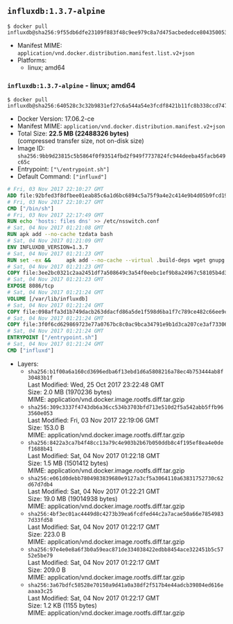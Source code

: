 ## `influxdb:1.3.7-alpine`

```console
$ docker pull influxdb@sha256:9f55db6dfe23109f883f48c9ee979c8a7d475acbededce80435005398a7260cc
```

-	Manifest MIME: `application/vnd.docker.distribution.manifest.list.v2+json`
-	Platforms:
	-	linux; amd64

### `influxdb:1.3.7-alpine` - linux; amd64

```console
$ docker pull influxdb@sha256:640528c3c32b9831ef27c6a544a54e3fcdf8421b11fc8b338ccd747787477ea6
```

-	Docker Version: 17.06.2-ce
-	Manifest MIME: `application/vnd.docker.distribution.manifest.v2+json`
-	Total Size: **22.5 MB (22488326 bytes)**  
	(compressed transfer size, not on-disk size)
-	Image ID: `sha256:9bb9d23815c5b5864f0f93514fbd2f949f7737824fc944deeba45facb649c65c`
-	Entrypoint: `["\/entrypoint.sh"]`
-	Default Command: `["influxd"]`

```dockerfile
# Fri, 03 Nov 2017 22:10:27 GMT
ADD file:92bfed3f8dfbee01eab85c6a1d6bc6894c5a75f9a4e2c414e9b4d05b9fcd19d0 in / 
# Fri, 03 Nov 2017 22:10:27 GMT
CMD ["/bin/sh"]
# Fri, 03 Nov 2017 22:17:49 GMT
RUN echo 'hosts: files dns' >> /etc/nsswitch.conf
# Sat, 04 Nov 2017 01:21:08 GMT
RUN apk add --no-cache tzdata bash
# Sat, 04 Nov 2017 01:21:09 GMT
ENV INFLUXDB_VERSION=1.3.7
# Sat, 04 Nov 2017 01:21:23 GMT
RUN set -ex &&     apk add --no-cache --virtual .build-deps wget gnupg tar ca-certificates &&     update-ca-certificates &&     for key in         05CE15085FC09D18E99EFB22684A14CF2582E0C5 ;     do         gpg --keyserver ha.pool.sks-keyservers.net --recv-keys "$key" ||         gpg --keyserver pgp.mit.edu --recv-keys "$key" ||         gpg --keyserver keyserver.pgp.com --recv-keys "$key" ;     done &&     wget -q https://dl.influxdata.com/influxdb/releases/influxdb-${INFLUXDB_VERSION}-static_linux_amd64.tar.gz.asc &&     wget -q https://dl.influxdata.com/influxdb/releases/influxdb-${INFLUXDB_VERSION}-static_linux_amd64.tar.gz &&     gpg --batch --verify influxdb-${INFLUXDB_VERSION}-static_linux_amd64.tar.gz.asc influxdb-${INFLUXDB_VERSION}-static_linux_amd64.tar.gz &&     mkdir -p /usr/src &&     tar -C /usr/src -xzf influxdb-${INFLUXDB_VERSION}-static_linux_amd64.tar.gz &&     rm -f /usr/src/influxdb-*/influxdb.conf &&     chmod +x /usr/src/influxdb-*/* &&     cp -a /usr/src/influxdb-*/* /usr/bin/ &&     rm -rf *.tar.gz* /usr/src /root/.gnupg &&     apk del .build-deps
# Sat, 04 Nov 2017 01:21:23 GMT
COPY file:3ee2bc0321c2aa2451df7a508649c3a54f0eebc1ef9b8a24967c58105b4d3160 in /etc/influxdb/influxdb.conf 
# Sat, 04 Nov 2017 01:21:23 GMT
EXPOSE 8086/tcp
# Sat, 04 Nov 2017 01:21:24 GMT
VOLUME [/var/lib/influxdb]
# Sat, 04 Nov 2017 01:21:24 GMT
COPY file:098affa3d1b749dacb263ddacfd86a5de1f598d6ba1f7c789ce482c66ee9c80b in /entrypoint.sh 
# Sat, 04 Nov 2017 01:21:24 GMT
COPY file:3f0f6cd629869723e77a0767bc8c0ac9bca34791e9b1d3ca207ce3af73306205 in /init-influxdb.sh 
# Sat, 04 Nov 2017 01:21:24 GMT
ENTRYPOINT ["/entrypoint.sh"]
# Sat, 04 Nov 2017 01:21:24 GMT
CMD ["influxd"]
```

-	Layers:
	-	`sha256:b1f00a6a160cd3696edba6f13ebd1d6a5808216a78ec4b753444ab8f30483b1f`  
		Last Modified: Wed, 25 Oct 2017 23:22:48 GMT  
		Size: 2.0 MB (1970236 bytes)  
		MIME: application/vnd.docker.image.rootfs.diff.tar.gzip
	-	`sha256:309c3337f4743db6a36cc534b3703bfd713e510d2f5a542abb5ffb963560e053`  
		Last Modified: Fri, 03 Nov 2017 22:19:06 GMT  
		Size: 153.0 B  
		MIME: application/vnd.docker.image.rootfs.diff.tar.gzip
	-	`sha256:8422a3ca7b4f48cc13a79c4e903b2b67b050ddb8c4f195ef8ea4e0def1688b41`  
		Last Modified: Sat, 04 Nov 2017 01:22:18 GMT  
		Size: 1.5 MB (1501412 bytes)  
		MIME: application/vnd.docker.image.rootfs.diff.tar.gzip
	-	`sha256:e061d0debb7804983839680e9127a3cf5a3064110a63831752730c62d67d7db4`  
		Last Modified: Sat, 04 Nov 2017 01:22:21 GMT  
		Size: 19.0 MB (19014938 bytes)  
		MIME: application/vnd.docker.image.rootfs.diff.tar.gzip
	-	`sha256:4bf3ec01ac4449d8c4273b39ea6fcdfed44c2a7acae50a66e78549837d33fd58`  
		Last Modified: Sat, 04 Nov 2017 01:22:17 GMT  
		Size: 223.0 B  
		MIME: application/vnd.docker.image.rootfs.diff.tar.gzip
	-	`sha256:97e4e0e8a6f3b0a59eac871de334038422edbb8454ace322451b5c5752e5be79`  
		Last Modified: Sat, 04 Nov 2017 01:22:17 GMT  
		Size: 209.0 B  
		MIME: application/vnd.docker.image.rootfs.diff.tar.gzip
	-	`sha256:3a67bdfc58528e70150a9d41a0a38df2f517b4e44adcb39804ed616eaaaa3c25`  
		Last Modified: Sat, 04 Nov 2017 01:22:17 GMT  
		Size: 1.2 KB (1155 bytes)  
		MIME: application/vnd.docker.image.rootfs.diff.tar.gzip
